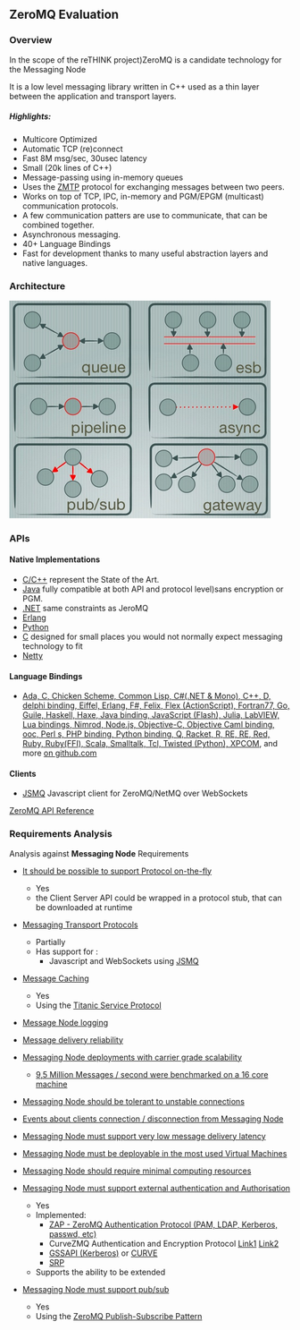 ## ZeroMQ Evaluation

### Overview

In the scope of the reTHINK project)ZeroMQ is a candidate technology for the Messaging Node

It is a low level messaging library written in C++ used as a thin layer between the application and transport layers.

##### Highlights:

* Multicore Optimized
* Automatic TCP (re)connect
* Fast 8M msg/sec, 30usec latency
* Small (20k lines of C++)
* Message-passing using in-memory queues
* Uses the [ZMTP](http://rfc.zeromq.org/spec:37) protocol for exchanging messages between two peers.
* Works on top of TCP, IPC, in-memory and PGM/EPGM (multicast) communication protocols.
* A few communication patters are use to communicate, that can be combined together.
* Asynchronous messaging.
* 40+ Language Bindings
* Fast for development thanks to many useful abstraction layers and native languages.

### Architecture


![image](zeromq_basic_patterns.png)

### APIs

#### Native Implementations

* [C/C++](https://github.com/zeromq/libzmq) represent the State of the Art.
* [Java](https://github.com/zeromq/jeromq) fully compatible at both API and protocol level)sans encryption or PGM.
* [.NET](https://github.com/zeromq/netmq) same constraints as JeroMQ
* [Erlang](https://github.com/zeromq/ezmq)
* [Python](https://github.com/caedesvvv/zmqproto)
* [C](https://github.com/zeromq/libzmtp) designed for small places you would not normally expect messaging technology to fit
* [Netty](https://github.com/spotify/netty-zmtp)

#### Language Bindings
 * [Ada, C, Chicken Scheme, Common Lisp, C#(.NET & Mono), C++, D, delphi binding, Eiffel, Erlang, F#, Felix, Flex (ActionScript), Fortran77, Go, Guile, Haskell, Haxe, Java binding, JavaScript (Flash), Julia, LabVIEW, Lua bindings, Nimrod, Node.js, Objective-C, Objective Caml binding, ooc, Perl s, PHP binding, Python binding, Q, Racket, R, RE, RE, Red, Ruby, Ruby(FFI), Scala, Smalltalk, Tcl, Twisted (Python), XPCOM](http://zeromq.org/bindings:_start), and more [on github.com](https://github.com/search?utf8=%E2%9C%93&q=zmq&type=Repositories&ref=searchresults)

#### Clients
* [JSMQ](https://github.com/zeromq/JSMQ) Javascript client for ZeroMQ/NetMQ over WebSockets



[ZeroMQ API Reference](http://api.zeromq.org/)

### Requirements Analysis

Analysis against **Messaging Node** Requirements

* [It should be possible to support Protocol on-the-fly](https://github.com/reTHINK-project/core-framework/issues/21)
  * Yes
  * the Client Server API could be wrapped in a protocol stub, that can be downloaded at runtime

* [Messaging Transport Protocols](https://github.com/reTHINK-project/core-framework/issues/20)
  * Partially
  * Has support for :
    * Javascript and WebSockets using [JSMQ](https://github.com/zeromq/JSMQ)

* [Message Caching](https://github.com/reTHINK-project/core-framework/issues/19)
  * Yes
  * Using the [Titanic Service Protocol](http://rfc.zeromq.org/spec:9)

* [Message Node logging](https://github.com/reTHINK-project/core-framework/issues/18)

* [Message delivery reliability](https://github.com/reTHINK-project/core-framework/issues/17)

* [Messaging Node deployments with carrier grade scalability](https://github.com/reTHINK-project/core-framework/issues/16)
  * [9,5 Million Messages / second were benchmarked on a 16 core machine](http://zeromq.org/results:0mq-tests-v03)

* [Messaging Node should be tolerant to unstable connections](https://github.com/reTHINK-project/core-framework/issues/15)

* [Events about clients connection / disconnection from Messaging Node](https://github.com/reTHINK-project/core-framework/issues/14)

* [Messaging Node must support very low message delivery latency](https://github.com/reTHINK-project/core-framework/issues/13)

* [Messaging Node must be deployable in the most used Virtual Machines](https://github.com/reTHINK-project/core-framework/issues/12)

* [Messaging Node should require minimal computing resources](https://github.com/reTHINK-project/core-framework/issues/11)

* [Messaging Node must support external authentication and Authorisation](https://github.com/reTHINK-project/core-framework/issues/10)
  * Yes
  * Implemented:
    * [ZAP - ZeroMQ Authentication Protocol (PAM, LDAP, Kerberos, passwd, etc)](http://rfc.zeromq.org/spec:27)
    * CurveZMQ Authentication and Encryption Protocol [Link1](http://curvezmq.org/) [Link2](http://rfc.zeromq.org/spec:26)
    * [GSSAPI (Kerberos)](http://rfc.zeromq.org/spec:38) or [CURVE](http://curvezmq.org/)
    * [SRP](http://rfc.zeromq.org/spec:34)
  * Supports the ability to be extended

* [Messaging Node must support pub/sub](https://github.com/reTHINK-project/core-framework/issues/9)
  * Yes
  * Using the [ZeroMQ Publish-Subscribe Pattern](http://rfc.zeromq.org/spec:29)
